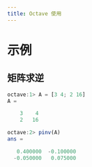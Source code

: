 ```yaml
---
title: Octave 使用
---
```


# 示例

## 矩阵求逆

```octave
octave:1> A = [3 4; 2 16]
A =

    3    4
    2   16

octave:2> pinv(A)
ans =

   0.400000  -0.100000
  -0.050000   0.075000
```

